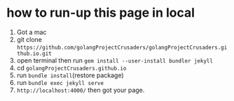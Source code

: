 # how to run-up this page in local

1. Got a mac
2. git clone `https://github.com/golangProjectCrusaders/golangProjectCrusaders.github.io.git`
3. open terminal then run `gem install --user-install bundler jekyll`
4. cd `golangProjectCrusaders.github.io`
5. run `bundle install`(restore package)
6. run `bundle exec jekyll serve`
7. `http://localhost:4000/` then got your page.
